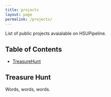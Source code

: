 ```yaml
---
title: projects
layout: page
permalink: /projects/
---
```


List of public projects avaialable on HSUPipeline.

## Table of Contents

- [TreasureHunt](#treasure-hunt)

## Treasure Hunt

Words, words, words.